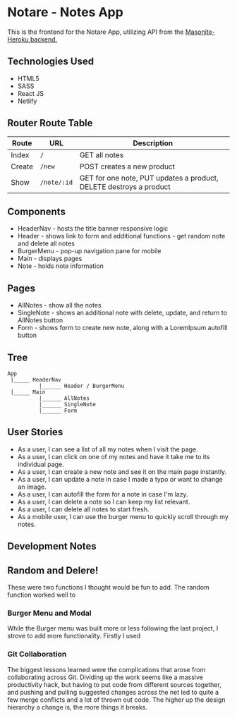 # Notare - Notes App

This is the frontend for the Notare App, utilizing API from the [Masonite-Heroku backend.](https://github.com/gadgetgeek/kweb_backend)


## Technologies Used
- HTML5
- SASS
- React JS
- Netlify

## Router Route Table

| Route | URL | Description |
| ----- | --- | ----------- |
| Index | `/` | GET all notes |
| Create | `/new` | POST creates a new product |
| Show | `/note/:id` | GET for one note, PUT updates a product, DELETE destroys a product |

## Components
- HeaderNav - hosts the title banner responsive logic
- Header - shows link to form and additional functions - get random note and delete all notes
- BurgerMenu - pop-up navigation pane for mobile
- Main - displays pages
- Note - holds note information

## Pages
- AllNotes - show all the notes
- SingleNote - shows an additional note with delete, update, and return to AllNotes button
- Form - shows form to create new note, along with a LoremIpsum autofill button

## Tree
```
App
 |_____ HeaderNav
          |______ Header / BurgerMenu
 |_____ Main
          |______ AllNotes
          |______ SingleNote
          |______ Form
```

## User Stories
- As a user, I can see a list of all my notes when I visit the page.
- As a user, I can click on one of my notes and have it take me to its individual page.
- As a user, I can create a new note and see it on the main page instantly.
- As a user, I can update a note in case I made a typo or want to change an image.
- As a user, I can autofill the form for a note in case I'm lazy.
- As a user, I can delete a note so I can keep my list relevant.
- As a user, I can delete all notes to start fresh.
- As a mobile user, I can use the burger menu to quickly scroll through my notes.

## Development Notes

## Random and Delere!
These were two functions I thought would be fun to add. The random function worked well to 

### Burger Menu and Modal
While the Burger menu was built more or less following the last project, I strove to add more functionality. Firstly I used 

### Git Collaboration
The biggest lessons learned were the complications that arose from collaborating across Git. Dividing up the work seems like a massive productivity hack, but having to put code from different sources together, and pushing and pulling suggested changes across the net led to quite a few merge conflicts and a lot of thrown out code. The higher up the design hierarchy a change is, the more things it breaks.
